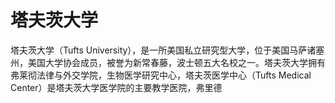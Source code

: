 # 塔夫茨大学

塔夫茨大学（Tufts University），是一所美国私立研究型大学，位于美国马萨诸塞州，美国大学协会成员，被誉为新常春藤，波士顿五大名校之一。塔夫茨大学拥有弗莱彻法律与外交学院，生物医学研究中心，塔夫茨医学中心（Tufts Medical Center）是塔夫茨大学医学院的主要教学医院，弗里德